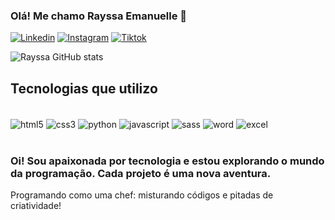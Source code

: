
### Olá! Me chamo Rayssa Emanuelle 👋

[![Linkedin](https://img.shields.io/badge/LinkedIn-0077B5?style=for-the-badge&logo=linkedin&logoColor=white)](https://www.linkedin.com/in/rayssa-emanuelle-464a6b234/)
[![Instagram](https://img.shields.io/badge/Instagram-E4405F?style=for-the-badge&logo=instagram&logoColor=white)](https://www.instagram.com/rayssalima1605/)
[![Tiktok](https://img.shields.io/badge/TikTok-000000?style=for-the-badge&logo=tiktok&logoColor=white)](https://www.tiktok.com/@ray_dev?_t=8r2UPTYiWk1&_r=1)


![Rayssa GitHub stats](https://github-readme-stats.vercel.app/api?username=RayssaEmanuelle&show_icons=true&theme=dracula)

## Tecnologias que utilizo 

<div style="display: inline_block"><br/>
<img align="center" alt="html5" src="https://img.shields.io/badge/HTML5-E34F26?style=for-the-badge&logo=html5&logoColor=white" />
<img align="center" alt="css3" src="https://img.shields.io/badge/CSS3-1572B6?style=for-the-badge&logo=css3&logoColor=white" />
<img align="center" alt="python" src="https://img.shields.io/badge/Python-14354C?style=for-the-badge&logo=python&logoColor=white" />
<img align="center" alt="javascript" src="https://img.shields.io/badge/JavaScript-F7DF1E?style=for-the-badge&logo=javascript&logoColor=black" />
<img align="center" alt="sass" src="https://img.shields.io/badge/Sass-CC6699?style=for-the-badge&logo=sass&logoColor=white" />
<img align="center" alt="word" src="https://img.shields.io/badge/Microsoft_Word-2B579A?style=for-the-badge&logo=microsoft-word&logoColor=whitee" />
<img align="center" alt="excel" src="https://img.shields.io/badge/Microsoft_Excel-217346?style=for-the-badge&logo=microsoft-excel&logoColor=white" />



</div><br/>

### Oi! Sou apaixonada por tecnologia e estou explorando o mundo da programação. Cada projeto é uma nova aventura.

Programando como uma chef: misturando códigos e pitadas de criatividade!
